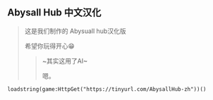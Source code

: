## Abysall Hub 中文汉化
> 这是我们制作的 Abysuall hub汉化版
> 
> 希望你玩得开心😁
>> ~其实这用了AI~
>> 
>> 嗯。
    
~~~luau
loadstring(game:HttpGet("https://tinyurl.com/AbysallHub-zh"))()
~~~

